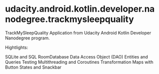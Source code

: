 # udacity.android.kotlin.developer.nanodegree.trackmysleepquality
TrackMySleepQuality Application from Udacity Android Kotlin Developer Nanodegree program.

Hightlights:

SQLite and SQL
RoomDatabase
Data Access Object (DAO)
Entities and Queries
Testing
Multithreading and Coroutines
Transformation Maps with Button States and Snackbar